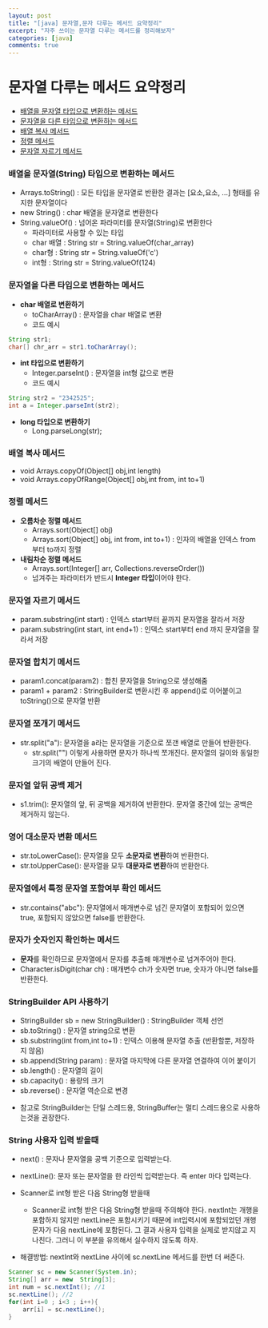 ```yaml
---
layout: post
title: "[java] 문자열,문자 다루는 메서드 요약정리"
excerpt: "자주 쓰이는 문자열 다루는 메서드를 정리해보자"
categories: [java]
comments: true
---
```


# 문자열 다루는 메서드 요약정리
- [배열을 문자열 타입으로 변환하는 메서드](#배열을-문자열(String)-타입으로-변환하는-메서드)
- [문자열을 다른 타입으로 변환하는 메서드](#문자열을-다른-타입으로-변환하는-메서드)
- [배열 복사 메서드](#배열-복사-메서드)
- [정렬 메서드](#정렬-메서드)
- [문자열 자르기 메서드](#문자열-자르기-메서드)

### 배열을 문자열(String) 타입으로 변환하는 메서드
- Arrays.toString() : 모든 타입을 문자열로 반환한 결과는 &#91;요소,요소, ...&#93; 형태를 유지한 문자열이다
- new String() : char 배열을 문자열로 변환한다
- String.valueOf() : 넘어온 파라미터를 문자열(String)로 변환한다
    - 파라미터로 사용할 수 있는 타입
    - char 배열 : String str = String.valueOf(char_array)
    - char형 : String str = String.valueOf('c')
    - int형 : String str = String.valueOf(124)


### 문자열을 다른 타입으로 변환하는 메서드
- **char 배열로 변환하기**
    - toCharArray() : 문자열을 char 배열로 변환
    - 코드 예시

```java
String str1;
char[] chr_arr = str1.toCharArray();
```

- **int 타입으로 변환하기**
    - Integer.parseInt() : 문자열을 int형 값으로 변환
    - 코드 예시
    
```java
String str2 = "2342525";
int a = Integer.parseInt(str2);
```

- **long 타입으로 변환하기**
    - Long.parseLong(str);

<!-- int배열을 문자열로, 문자열을 int배열로 -->

### 배열 복사 메서드   
- void Arrays.copyOf(Object[] obj,int length)
- void Arrays.copyOfRange(Object[] obj,int from, int to+1)

### 정렬 메서드
- **오름차순 정렬 메서드**
    - Arrays.sort(Object[] obj) 
    - Arrays.sort(Object[] obj, int from, int to+1) : 인자의 배열을 인덱스 from부터 to까지 정렬
- **내림차순 정렬 메서드**
    - Arrays.sort(Integer[] arr, Collections.reverseOrder())
    - 넘겨주는 파라미터가 반드시 **Integer 타입**이어야 한다.


### 문자열 자르기 메서드
- param.substring(int start) : 인덱스 start부터 끝까지 문자열을 잘라서 저장
- param.substring(int start, int end+1) : 인덱스 start부터 end 까지 문자열을 잘라서 저장

### 문자열 합치기 메서드 
- param1.concat(param2) : 합친 문자열을 String으로 생성해줌
- param1 + param2 : StringBuilder로 변환시킨 후 append()로 이어붙이고 toString()으로 문자열 반환

### 문자열 쪼개기 메서드
- str.split("a"): 문자열을 a라는 문자열을 기준으로 쪼갠 배열로 만들어 반환한다.
    - str.split("") 이렇게 사용하면 문자가 하나씩 쪼개진다. 문자열의 길이와 동일한 크기의 배열이 만들어 진다.

### 문자열 앞뒤 공백 제거
- s1.trim(): 문자열의 앞, 뒤 공백을 제거하여 반환한다. 문자열 중간에 있는 공백은 제거하지 않는다.

### 영어 대소문자 변환 메서드
- str.toLowerCase(): 문자열을 모두 **소문자로 변환**하여 반환한다.
- str.toUpperCase(): 문자열을 모두 **대문자로 변환**하여 반환한다.

### 문자열에서 특정 문자열 포함여부 확인 메서드
- str.contains("abc"): 문자열에서 매개변수로 넘긴 문자열이 포함되어 있으면 true, 포함되지 않았으면 false를 반환한다.

### 문자가 숫자인지 확인하는 메서드
- **문자**를 확인하므로 문자열에서 문자를 추출해 매개변수로 넘겨주어야 한다. 
- Character.isDigit(char ch) : 매개변수 ch가 숫자면 true, 숫자가 아니면 false를 반환한다.


### StringBuilder API 사용하기
- StringBuilder sb = new StringBuilder() : StringBuilder 객체 선언
- sb.toString() : 문자열 string으로 변환
- sb.substring(int from,int to+1) : 인덱스 이용해 문자열 추출 (반환할뿐, 저장하지 않음)
- sb.append(String param) : 문자열 마지막에 다른 문자열 연결하여 이어 붙이기
- sb.length() : 문자열의 길이
- sb.capacity() : 용량의 크기
- sb.reverse() : 문자열 역순으로 변경
* 참고로 StringBuilder는 단일 스레드용, StringBuffer는 멀티 스레드용으로 사용하는것을 권장한다.


### String 사용자 입력 받을때
- next() : 문자나 문자열을 공백 기준으로 입력받는다.
- nextLine(): 문자 또는 문자열을 한 라인씩 입력받는다. 즉 enter 마다 입력는다.
- Scanner로 int형 받은 다음 String형 받을때
    - Scanner로 int형 받은 다음 String형 받을때 주의해야 한다. nextInt는 개행을 포함하지 않지만 nextLine은 포함시키기 때문에 int입력시에 포함되었던 개행문자가 다음 nextLine에 포함된다. 그 결과 사용자 입력을 실제로 받지않고 지나친다. 그러니 이 부분을 유의해서 실수하지 않도록 하자.

- 해결방법: nextInt와 nextLine 사이에 sc.nextLine 메서드를 한번 더 써준다.
```java
Scanner sc = new Scanner(System.in);
String[] arr = new  String[3];
int num = sc.nextInt(); //1
sc.nextLine(); //2
for(int i=0 ; i<3 ; i++){
    arr[i] = sc.nextLine();
}
```
